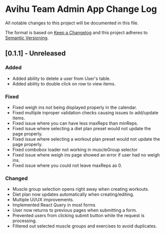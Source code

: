 # Avihu Team Admin App Change Log

All notable changes to this project will be documented in this file.

The format is based on [Keep a Changelog](http://keepachangelog.com/)
and this project adheres to [Semantic Versioning](http://semver.org/).

## [0.1.1] - Unreleased

### Added

- Added ability to delete a user from User's table.
- Added ability to double click on row to view items.

### Fixed

- Fixed weigh ins not being displayed properly in the calendar.
- Fixed multiple inproper validation checks causing issues to add/update items.
- Fixed issue where you can have less maxReps than minReps.
- Fixed issue where selecting a diet plan preset would not update the page properly.
- Fixed issue where selecting a workout plan preset would not update the page properly.
- Fixed combobox loader not working in muscleGroup selector
- Fixed issue where weigh ins page showed an error if user had no weigh ins.
- Fixed issue where you could not leave maxReps as 0.

### Changed

- Muscle group selection opens right away when creating workouts.
- Diet plan now updates automatically when creating/editing.
- Multiple UI/UX improvements.
- Implemented React Query in most forms
- User now returns to previous pages when submitting a form.
- Prevented users from clicking submit button while the request is processing.
- Filtered out selected muscle groups and exercises to avoid duplicates.
